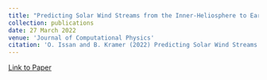 ```yaml
---
title: "Predicting Solar Wind Streams from the Inner-Heliosphere to Earth via Shifted Operator Inference"
collection: publications
date: 27 March 2022
venue: 'Journal of Computational Physics'
citation: 'O. Issan and B. Kramer (2022) Predicting Solar Wind Streams from the Inner-Heliosphere to Earth via Shifted Operator Inference. Journal of Computational Physics. doi: 10.1016/j.jcp.2022.111689'
---
```


[Link to Paper](https://arxiv.org/abs/2203.13372)

